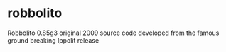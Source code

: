 # robbolito
Robbolito 0.85g3 original 2009 source code developed from the famous ground breaking Ippolit release
